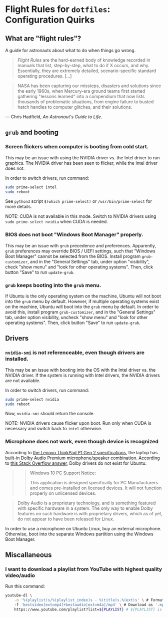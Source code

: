 # Flight Rules for `dotfiles`: Configuration Quirks

## What are "flight rules"?

A guide for astronauts about what to do when things go wrong.

>  *Flight Rules* are the hard-earned body of knowledge recorded in manuals that
>  list, step-by-step, what to do if X occurs, and why. Essentially, they are
>  extremely detailed, scenario-specific standard operating procedures. [...]

> NASA has been capturing our missteps, disasters and solutions since the early
> 1960s, when Mercury-era ground teams first started gathering "lessons learned"
> into a compendium that now lists thousands of problematic situations, from
> engine failure to busted hatch handles to computer glitches, and their
> solutions.

&mdash; Chris Hadfield, *An Astronaut's Guide to Life*.

## `grub` and booting

### Screen flickers when computer is booting from cold start.

This may be an issue with using the NVIDIA driver vs. the Intel driver to run
graphics. The NVIDIA driver has been seen to flicker, while the Intel driver
does not.

In order to switch drivers, run command:

```bash
sudo prime-select intel
sudo reboot
```

See `python3` script `$(which prime-select)` or `/usr/bin/prime-select` for more
details.

NOTE: CUDA is not available in this mode. Switch to NVIDIA drivers using `sudo
prime-select nvidia` when CUDA is needed.

### BIOS does not boot "Windows Boot Manager" properly.

This may be an issue with `grub` precedence and preferences. Apparently, `grub`
preferences may override BIOS / UEFI settings, such that "Windows Boot Manager"
cannot be selected from the BIOS. Install program `grub-customizer`, and in the
"General Settings" tab, under option "visibility", check "show menu" and "look
for other operating systems". Then, click button "Save" to run `update-grub`.

### `grub` keeps booting into the `grub` menu.

If Ubuntu is the only operating system on the machine, Ubuntu will not boot into
the `grub` menu by default. However, if multiple operating systems exist on the
machine, Ubuntu will boot into the `grub` menu by default. In order to avoid
this, install program `grub-customizer`, and in the "General Settings" tab,
under option visibility, uncheck "show menu" and "look for other operating
systems". Then, click button "Save" to run `update-grub`.

## Drivers

### `nvidia-smi` is not referenceable, even though drivers are installed.

This may be an issue with booting into the OS with the Intel driver vs. the
NVIDIA driver. If the system is running with Intel drivers, the NVIDIA drivers
are not available.

In order to switch drivers, run command:

```bash
sudo prime-select nvidia
sudo reboot
```

Now, `nvidia-smi` should return the console.

NOTE: NVIDIA drivers cause flicker upon boot. Run only when CUDA is necessary
and switch back to `intel` otherwise.

### Microphone does not work, even though device is recognized

According to [the Lenovo ThinkPad P1 Gen 2
specifications](https://psref.lenovo.com/syspool/Sys/PDF/ThinkPad/ThinkPad_P1_2nd_Gen/ThinkPad_P1_2nd_Gen_Spec.PDF),
the laptop has built-in Dolby Audio Premium microphone/speaker combination.
According to [this Stack Overflow answer](https://askubuntu.com/a/984118), Dolby
drivers do not exist for Ubuntu:

> > Windows 10 PC Support Notice:
> >
> > This application is designed specifically for PC Manufacturers and comes
> > pre-installed on licensed devices. It will not function properly on
> > unlicensed devices.

> Dolby Audio is a proprietary technology, and is something featured with
> specific hardware in a system. The only way to enable Dolby features on such
> hardware is with proprietary drivers, which as of yet, do not appear to have
> been released for Linux.

In order to use a microphone on Ubuntu Linux, buy an external microphone.
Otherwise, boot into the separate Windows partition using the Windows Boot
Manager.

## Miscallaneous

### I want to download a playlist from YouTube with highest quality video/audio

Run this command:

```bash
youtube-dl \
    -o '%(playlist)s/%(playlist_index)s - %(title)s.%(ext)s' \ # Format title of videos.
    -f 'bestvideo[ext=mp4]+bestaudio[ext=m4a]/mp4' \ # Download as '.mp4', sync and splice best quality audio/video separately as they may be in separate files.
    https://www.youtube.com/playlist?list=${PLAYLIST} # ${PLAYLIST} is playlist ID.
```
